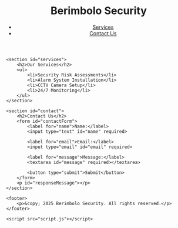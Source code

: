 <!DOCTYPE html>
<html lang="en">
<head>
    <meta charset="UTF-8">
    <meta name="viewport" content="width=device-width, initial-scale=1.0">
    <title>Berimbolo Security</title>
    <link rel="stylesheet" href="styles.css">
</head>
<body>
    <header>
        <h1>Berimbolo Security</h1>
        <nav>
            <ul>
                <li><a href="#services">Services</a></li>
                <li><a href="#contact">Contact Us</a></li>
            </ul>
        </nav>
    </header>

    <section id="services">
        <h2>Our Services</h2>
        <ul>
            <li>Security Risk Assessments</li>
            <li>Alarm System Installation</li>
            <li>CCTV Camera Setup</li>
            <li>24/7 Monitoring</li>
        </ul>
    </section>

    <section id="contact">
        <h2>Contact Us</h2>
        <form id="contactForm">
            <label for="name">Name:</label>
            <input type="text" id="name" required>

            <label for="email">Email:</label>
            <input type="email" id="email" required>

            <label for="message">Message:</label>
            <textarea id="message" required></textarea>

            <button type="submit">Submit</button>
        </form>
        <p id="responseMessage"></p>
    </section>

    <footer>
        <p>&copy; 2025 Berimbolo Security. All rights reserved.</p>
    </footer>

    <script src="script.js"></script>
</body>
</html>
